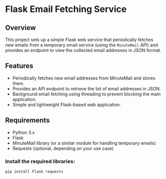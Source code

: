 # Flask Email Fetching Service

## Overview

This project sets up a simple Flask web service that periodically fetches new emails from a temporary email service (using the `MinuteMail` API) and provides an endpoint to view the collected email addresses in JSON format.

## Features

- Periodically fetches new email addresses from MinuteMail and stores them.
- Provides an API endpoint to retrieve the list of email addresses in JSON.
- Background email fetching using threading to prevent blocking the main application.
- Simple and lightweight Flask-based web application.

## Requirements

- Python 3.x
- Flask
- MinuteMail library (or a similar module for handling temporary emails)
- Requests (optional, depending on your use case)

### Install the required libraries:

```bash
pip install Flask requests
